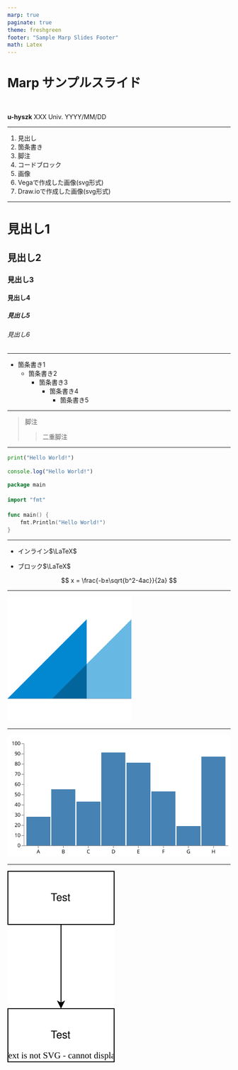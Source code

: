 ```yaml
---
marp: true
paginate: true
theme: freshgreen
footer: "Sample Marp Slides Footer"
math: Latex
---
```


<!-- _class: lead -->

# Marp サンプルスライド

<br>

**u-hyszk**
XXX Univ.
YYYY/MM/DD

---

<!-- _header: 目次 -->

1. 見出し
2. 箇条書き
3. 脚注
4. コードブロック
5. 画像
6. Vegaで作成した画像(svg形式)
7. Draw.ioで作成した画像(svg形式)

---

<!-- _header: はじめに -->

# 見出し1

## 見出し2

### 見出し3

#### 見出し4

##### 見出し5

###### 見出し6

---

<!-- _header: 箇条書き -->

- 箇条書き1
  - 箇条書き2
    - 箇条書き3
      - 箇条書き4
        - 箇条書き5

---

<!-- _header: 脚注 -->

> 脚注
> > 二重脚注

---

<!-- _header: コードブロック -->

```python
print("Hello World!")
```

```typescript
console.log("Hello World!")
```

```go
package main

import "fmt"

func main() {
    fmt.Println("Hello World!")
}
```

---

<!-- _header: 数式 -->

- インライン$\LaTeX$

- ブロック$\LaTeX$

$$
x = \frac{-b±\sqrt{b^2-4ac}}{2a}
$$

---

<!-- _header: 画像 -->

![bg auto](imgs/Marp.png)

---

<!-- _header: Vegaで作成した画像(svg形式) -->

![bg auto](imgs/bar.vg.svg)

---

<!-- _header: Draw.ioで作成した画像(svg形式) -->

![bg auto](imgs/flowchart.svg)
